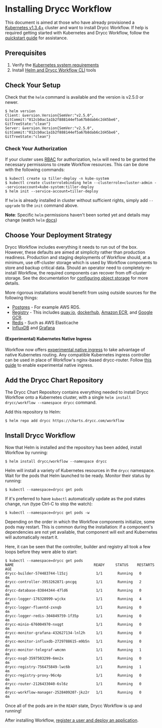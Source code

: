 # Installing Drycc Workflow

This document is aimed at those who have already provisioned a [Kubernetes v1.3.4+][] cluster
and want to install Drycc Workflow. If help is required getting started with Kubernetes and
Drycc Workflow, follow the [quickstart guide](../quickstart/index.md) for assistance.

## Prerequisites

1. Verify the [Kubernetes system requirements](system-requirements.md)
1. Install [Helm and Drycc Workflow CLI](../quickstart/install-cli-tools.md) tools

## Check Your Setup

Check that the `helm` command is available and the version is v2.5.0 or newer.

```
$ helm version
Client: &version.Version{SemVer:"v2.5.0", GitCommit:"012cb0ac1a1b2f888144ef5a67b8dab6c2d45be6", GitTreeState:"clean"}
Server: &version.Version{SemVer:"v2.5.0", GitCommit:"012cb0ac1a1b2f888144ef5a67b8dab6c2d45be6", GitTreeState:"clean"}
```

### Check Your Authorization

If your cluster uses [RBAC](https://kubernetes.io/docs/admin/authorization/rbac/) for authorization, `helm` will need to be granted the necessary permissions to create Workflow resources.
This can be done with the following commands:

```
$ kubectl create sa tiller-deploy -n kube-system
$ kubectl create clusterrolebinding helm --clusterrole=cluster-admin --serviceaccount=kube-system:tiller-deploy
$ helm init --service-account=tiller-deploy
```

If `helm` is already installed in cluster without sufficient rights, simply add `--upgrade` to the `init` command above.

**Note**: Specific `helm` permissions haven't been sorted yet and details may change (watch `helm` [docs](https://github.com/kubernetes/helm/tree/master/docs))

## Choose Your Deployment Strategy

Drycc Workflow includes everything it needs to run out of the box. However, these defaults are aimed at simplicity rather than
production readiness. Production and staging deployments of Workflow should, at a minimum, use off-cluster storage
which is used by Workflow components to store and backup critical data. Should an operator need to completely re-install
Workflow, the required components can recover from off-cluster storage. See the documentation for [configuring object
storage](configuring-object-storage.md) for more details.

More rigorous installations would benefit from using outside sources for the following things:
* [Postgres](configuring-postgres.md) - For example AWS RDS.
* [Registry](configuring-registry.md) - This includes [quay.io](https://quay.io), [dockerhub](https://hub.docker.com), [Amazon ECR](https://aws.amazon.com/ecr/), and [Google GCR](https://cloud.google.com/container-registry/).
* [Redis](../managing-workflow/platform-logging.md#configuring-off-cluster-redis) - Such as AWS Elasticache
* [InfluxDB](../managing-workflow/platform-monitoring.md#configuring-off-cluster-influxdb) and [Grafana](../managing-workflow/platform-monitoring.md#off-cluster-grafana)

#### (Experimental) Kubernetes Native Ingress

Workflow now offers [experimental native ingress](experimental-native-ingress.md) to take advantage of native Kubernetes routing. Any compatible Kubernetes ingress controller can be used in place of Workflow's nginx-based drycc-router. Follow [this guide](experimental-native-ingress.md) to enable experimental native ingress.

## Add the Drycc Chart Repository

The Drycc Chart Repository contains everything needed to install Drycc Workflow onto a Kubernetes cluster, with a single `helm install drycc/workflow --namespace drycc` command.

Add this repository to Helm:

```
$ helm repo add drycc https://charts.drycc.com/workflow
```

## Install Drycc Workflow

Now that Helm is installed and the repository has been added, install Workflow by running:

```
$ helm install drycc/workflow --namespace drycc
```

Helm will install a variety of Kubernetes resources in the `drycc` namespace.
Wait for the pods that Helm launched to be ready. Monitor their status by running:

```
$ kubectl --namespace=drycc get pods
```

If it's preferred to have `kubectl` automatically update as the pod states change, run (type Ctrl-C to stop the watch):

```
$ kubectl --namespace=drycc get pods -w
```

Depending on the order in which the Workflow components initialize, some pods may restart. This is common during the
installation: if a component's dependencies are not yet available, that component will exit and Kubernetes will
automatically restart it.

Here, it can be seen that the controller, builder and registry all took a few loops before they were able to start:

```
$ kubectl --namespace=drycc get pods
NAME                                     READY     STATUS    RESTARTS   AGE
drycc-builder-574483744-l15zj             1/1       Running   0          4m
drycc-controller-3953262871-pncgq         1/1       Running   2          4m
drycc-database-83844344-47ld6             1/1       Running   0          4m
drycc-logger-176328999-wjckx              1/1       Running   4          4m
drycc-logger-fluentd-zxnqb                1/1       Running   0          4m
drycc-logger-redis-304849759-1f35p        1/1       Running   0          4m
drycc-minio-676004970-nxqgt               1/1       Running   0          4m
drycc-monitor-grafana-432627134-lnl2h     1/1       Running   0          4m
drycc-monitor-influxdb-2729788615-m9b5n   1/1       Running   0          4m
drycc-monitor-telegraf-wmcmn              1/1       Running   1          4m
drycc-nsqd-3597503299-6mn2x               1/1       Running   0          4m
drycc-registry-756475849-lwc6b            1/1       Running   1          4m
drycc-registry-proxy-96c4p                1/1       Running   0          4m
drycc-router-2126433040-6sl6z             1/1       Running   0          4m
drycc-workflow-manager-2528409207-jkz2r   1/1       Running   0          4m
```

Once all of the pods are in the `READY` state, Drycc Workflow is up and running!

After installing Workflow, [register a user and deploy an application](../quickstart/deploy-an-app.md).

[Kubernetes v1.3.4+]: system-requirements.md#kubernetes-versions
[helm]: https://github.com/kubernetes/helm/blob/master/docs/install.md
[valuesfile]: https://charts.drycc.com/workflow/values-v2.17.0.yaml
